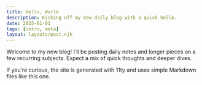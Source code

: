 ```yaml
---
title: Hello, World
description: Kicking off my new daily blog with a quick hello.
date: 2025-01-01
tags: [intro, meta]
layout: layouts/post.njk
---
```


Welcome to my new blog! I’ll be posting daily notes and longer pieces on a few recurring subjects. Expect a mix of quick thoughts and deeper dives.

If you’re curious, the site is generated with 11ty and uses simple Markdown files like this one.

